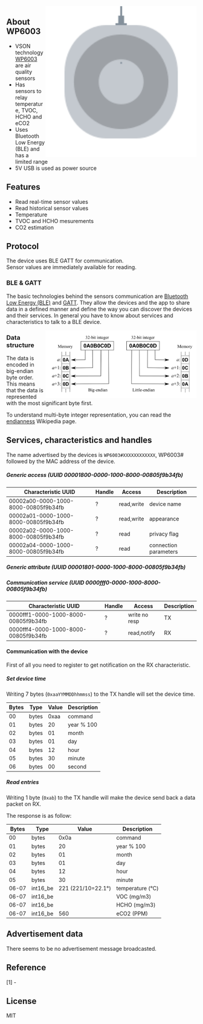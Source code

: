 
<img src="wp6003.svg" width="400px" alt="Air Box WP6003" align="right" />

## About WP6003

* VSON technology [WP6003](http://www.vson.com.cn/English/Product/3614894931.html) are air quality sensors
* Has sensors to relay temperature, TVOC, HCHO and eCO2
* Uses Bluetooth Low Energy (BLE) and has a limited range
* 5V USB is used as power source

## Features

* Read real-time sensor values
* Read historical sensor values
* Temperature
* TVOC and HCHO mesurements
* CO2 estimation

## Protocol

The device uses BLE GATT for communication.  
Sensor values are immediately available for reading.  

### BLE & GATT

The basic technologies behind the sensors communication are [Bluetooth Low Energy (BLE)](https://en.wikipedia.org/wiki/Bluetooth_Low_Energy) and [GATT](https://www.bluetooth.com/specifications/gatt).
They allow the devices and the app to share data in a defined manner and define the way you can discover the devices and their services.
In general you have to know about services and characteristics to talk to a BLE device.

<img src="endianness.png" width="400px" alt="Endianness" align="right" />

### Data structure

The data is encoded in big-endian byte order.  
This means that the data is represented with the most significant byte first.

To understand multi-byte integer representation, you can read the [endianness](https://en.wikipedia.org/wiki/Endianness) Wikipedia page.

## Services, characteristics and handles

The name advertised by the devices is `WP6003#XXXXXXXXXXXX`, WP6003# followed by the MAC address of the device.

##### Generic access (UUID 00001800-0000-1000-8000-00805f9b34fb)

| Characteristic UUID                  | Handle | Access      | Description                     |
| ------------------------------------ | ------ | ----------- | ------------------------------- |
| 00002a00-0000-1000-8000-00805f9b34fb | ?      | read,write  | device name                     |
| 00002a01-0000-1000-8000-00805f9b34fb | ?      | read,write  | appearance                      |
| 00002a02-0000-1000-8000-00805f9b34fb | ?      | read        | privacy flag                    |
| 00002a04-0000-1000-8000-00805f9b34fb | ?      | read        | connection parameters           |

##### Generic attribute (UUID 00001801-0000-1000-8000-00805f9b34fb)

##### Communication service (UUID 0000fff0-0000-1000-8000-00805f9b34fb)

| Characteristic UUID                  | Handle | Access        | Description                   |
| ------------------------------------ | ------ | ------------- | ----------------------------- |
| 0000fff1-0000-1000-8000-00805f9b34fb | ?      | write no resp | TX                            |
| 0000fff4-0000-1000-8000-00805f9b34fb | ?      | read,notify   | RX                            |

#### Communication with the device

First of all you need to register to get notification on the RX characteristic.

##### Set device time

Writing 7 bytes (`0xaaYYMMDDhhmmss`) to the TX handle will set the device time.  

| Bytes | Type      | Value             | Description           |
| ----- | --------- | ----------------- | --------------------- |
| 00    | bytes     | 0xaa              | command               |
| 01    | bytes     | 20                | year % 100            |
| 02    | bytes     | 01                | month                 |
| 03    | bytes     | 01                | day                   |
| 04    | bytes     | 12                | hour                  |
| 05    | bytes     | 30                | minute                |
| 06    | bytes     | 00                | second                |

##### Read entries

Writing 1 byte (`0xab`) to the TX handle will make the device send back a data packet on RX.  

The response is as follow:

| Bytes | Type      | Value             | Description           |
| ----- | --------- | ----------------- | --------------------- |
| 00    | bytes     | 0x0a              | command               |
| 01    | bytes     | 20                | year % 100            |
| 02    | bytes     | 01                | month                 |
| 03    | bytes     | 01                | day                   |
| 04    | bytes     | 12                | hour                  |
| 05    | bytes     | 30                | minute                |
| 06-07 | int16_be  | 221 (221/10=22.1°)| temperature (°C)      |
| 06-07 | int16_be  |                   | VOC (mg/m3)           |
| 06-07 | int16_be  |                   | HCHO (mg/m3)          |
| 06-07 | int16_be  | 560               | eCO2 (PPM)            |

## Advertisement data

There seems to be no advertisement message broadcasted.  

## Reference

[1] -

## License

MIT
